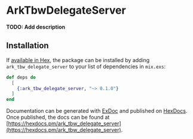 # ArkTbwDelegateServer

**TODO: Add description**

## Installation

If [available in Hex](https://hex.pm/docs/publish), the package can be installed
by adding `ark_tbw_delegate_server` to your list of dependencies in `mix.exs`:

```elixir
def deps do
  [
    {:ark_tbw_delegate_server, "~> 0.1.0"}
  ]
end
```

Documentation can be generated with [ExDoc](https://github.com/elixir-lang/ex_doc)
and published on [HexDocs](https://hexdocs.pm). Once published, the docs can
be found at [https://hexdocs.pm/ark_tbw_delegate_server](https://hexdocs.pm/ark_tbw_delegate_server).

